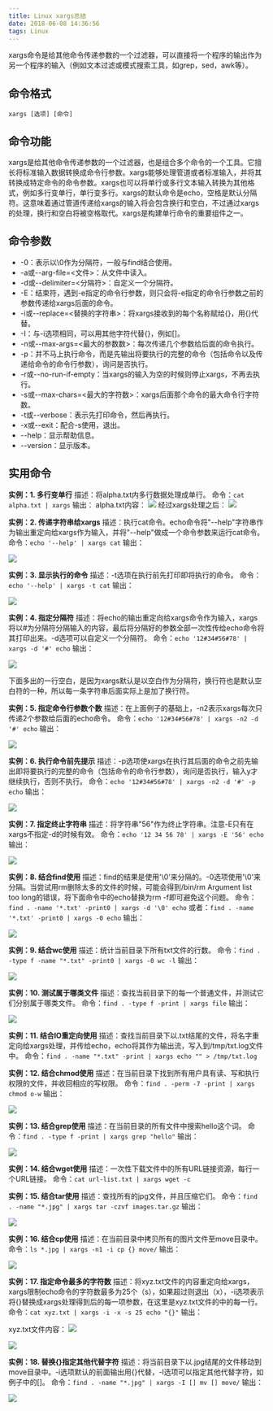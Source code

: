 ```yaml
---
title: Linux xargs总结
date: 2018-06-08 14:36:56
tags: Linux
---
```


xargs命令是给其他命令传递参数的一个过滤器，可以直接将一个程序的输出作为另一个程序的输入（例如文本过滤或模式搜索工具，如grep，sed，awk等）。

<!-- more -->

## 命令格式
`xargs [选项] [命令]`

## 命令功能
xargs是给其他命令传递参数的一个过滤器，也是组合多个命令的一个工具。它擅长将标准输入数据转换成命令行参数。xargs能够处理管道或者标准输入，并将其转换成特定命令的命令参数。xargs也可以将单行或多行文本输入转换为其他格式，例如多行变单行，单行变多行。xargs的默认命令是echo，空格是默认分隔符。这意味着通过管道传递给xargs的输入将会包含换行和空白，不过通过xargs的处理，换行和空白将被空格取代。xargs是构建单行命令的重要组件之一。


## 命令参数


- -0：表示以\0作为分隔符，一般与find结合使用。
- -a或--arg-file=<文件>：从文件中读入。
- -d或--delimiter=<分隔符>：自定义一个分隔符。
- -E：结束符，遇到-e指定的命令行参数，则只会将-e指定的命令行参数之前的参数传递给xargs后面的命令。
- -i或--replace=<替换的字符串>：将xargs接收到的每个名称赋给{}，用{}代替。
- -I：与-i选项相同，可以用其他字符代替{}，例如[]。
- -n或--max-args=<最大的参数数>：每次传递几个参数给后面的命令执行。
- -p：并不马上执行命令，而是先输出将要执行的完整的命令（包括命令以及传递给命令的命令行参数），询问是否执行。
- -r或--no-run-if-empty：当xargs的输入为空的时候则停止xargs，不再去执行。
- -s或--max-chars=<最大的字符数>：xargs后面那个命令的最大命令行字符数。
- -t或--verbose：表示先打印命令，然后再执行。
- -x或--exit：配合-s使用，退出。
- --help：显示帮助信息。
- --version：显示版本。


## 实用命令


**实例：1. 多行变单行**
描述：将alpha.txt内多行数据处理成单行。
命令：`cat alpha.txt | xargs`
输出：
alpha.txt内容：
![](http://pabfn7ecx.bkt.clouddn.com/xargs/xargs-multiple-file.png)
经过xargs处理之后：
![](http://pabfn7ecx.bkt.clouddn.com/xargs/xargs-multiple-to-single.png)

**实例：2. 传递字符串给xargs**
描述：执行cat命令。echo命令将"--help"字符串作为输出重定向给xargs作为输入，并将"--help"做成一个命令参数来运行cat命令。
命令：`echo '--help' | xargs cat`
输出：

![](http://pabfn7ecx.bkt.clouddn.com/xargs/xargs-echo.png)


**实例：3. 显示执行的命令**
描述：-t选项在执行前先打印即将执行的命令。
命令：`echo '--help' | xargs -t cat`
输出：

![](http://pabfn7ecx.bkt.clouddn.com/xargs/xargs-t.png)


**实例：4. 指定分隔符**
描述：将echo的输出重定向给xargs命令作为输入，xargs将以#为分隔符分隔输入的内容，最后将分隔好的参数全部一次性传给echo命令将其打印出来。-d选项可以自定义一个分隔符。
命令：`echo '12#34#56#78' | xargs -d '#' echo`
输出：

![](http://pabfn7ecx.bkt.clouddn.com/xargs/xargs-d.png)

下面多出的一行空白，是因为xargs默认是以空白作为分隔符，换行符也是默认空白符的一种，所以每一条字符串后面实际上是加了换行符。

**实例：5. 指定命令行参数个数**
描述：在上面例子的基础上，-n2表示xargs每次只传递2个参数给后面的echo命令。
命令：`echo '12#34#56#78' | xargs -n2 -d '#' echo`
输出：

![](http://pabfn7ecx.bkt.clouddn.com/xargs/xargs-n.png)

**实例：6. 执行命令前先提示**
描述：-p选项使xargs在执行其后面的命令之前先输出即将要执行的完整的命令（包括命令的命令行参数），询问是否执行，输入y才继续执行，否则不执行。
命令：`echo '12#34#56#78' | xargs -n2 -d '#' -p echo`
输出：

![](http://pabfn7ecx.bkt.clouddn.com/xargs/xargs-p.png)

**实例：7. 指定终止字符串**
描述：将字符串"56"作为终止字符串。注意-E只有在xargs不指定-d的时候有效。
命令：`echo '12 34 56 78' | xargs -E '56' echo`
输出：

![](http://pabfn7ecx.bkt.clouddn.com/xargs/xargs-E.png)

**实例：8. 结合find使用**
描述：find的结果是使用'\0'来分隔的。-0选项使用'\0'来分隔。当尝试用rm删除太多的文件的时候，可能会得到/bin/rm Argument list too long的错误，将下面命令中的echo替换为rm -f即可避免这个问题。
命令：`find . -name '*.txt' -print0 | xargs -d '\0' echo`
或者：`find . -name '*.txt' -print0 | xargs -0 echo`
输出：

![](http://pabfn7ecx.bkt.clouddn.com/xargs/xargs-d-0.png)

**实例：9. 结合wc使用**
描述：统计当前目录下所有txt文件的行数。
命令：`find . -type f -name "*.txt" -print0 | xargs -0 wc -l`
输出：

![](http://pabfn7ecx.bkt.clouddn.com/xargs/xargs-wc.png)


**实例：10. 测试属于哪类文件**
描述：查找当前目录下的每一个普通文件，并测试它们分别属于哪类文件。
命令：`find . -type f -print | xargs file`
输出：

![](http://pabfn7ecx.bkt.clouddn.com/xargs/xargs-file.png)


**实例：11. 结合IO重定向使用**
描述：查找当前目录下以.txt结尾的文件，将名字重定向给xargs处理，并传给echo，echo将其作为输出流，写入到/tmp/txt.log文件中。
命令：`find . -name "*.txt" -print | xargs echo "" > /tmp/txt.log`


**实例：12. 结合chmod使用**
描述：在当前目录下找到所有用户具有读、写和执行权限的文件，并收回相应的写权限。
命令：`find . -perm -7 -print | xargs chmod o-w`
输出：

![](http://pabfn7ecx.bkt.clouddn.com/xargs/xargs-chmod.png)


**实例：13. 结合grep使用**
描述：在当前目录的所有文件中搜索hello这个词。
命令：`find . -type f -print | xargs grep "hello"`
输出：

![](http://pabfn7ecx.bkt.clouddn.com/xargs/xargs-grep.png)

**实例：14. 结合wget使用**
描述：一次性下载文件中的所有URL链接资源，每行一个URL链接。
命令：`cat url-list.txt | xargs wget -c`


**实例：15. 结合tar使用**
描述：查找所有的jpg文件，并且压缩它们。
命令：`find . -name "*.jpg" | xargs tar -czvf images.tar.gz`
输出：

![](http://pabfn7ecx.bkt.clouddn.com/xargs/xargs-tar.png)


**实例：16. 结合cp使用**
描述：在当前目录中拷贝所有的图片文件至move目录中。
命令：`ls *.jpg | xargs -n1 -i cp {} move/`
输出：

![](http://pabfn7ecx.bkt.clouddn.com/xargs/xargs-cp.png)



**实例：17. 指定命令最多的字符数**
描述：将xyz.txt文件的内容重定向给xargs，xargs限制echo命令的字符数最多为25个（s），如果超过则退出（x），-i选项表示将{}替换成xargs处理得到后的每一项参数，在这里是xyz.txt文件的中的每一行。
命令：`cat xyz.txt | xargs -i -x -s 25 echo "{}"`
输出：

xyz.txt文件内容：
![](http://pabfn7ecx.bkt.clouddn.com/xargs/xargs-s-file.png)

![](http://pabfn7ecx.bkt.clouddn.com/xargs/xargs-s.png)


**实例：18. 替换{}指定其他代替字符**
描述：将当前目录下以.jpg结尾的文件移动到move目录中。-i选项默认的前面输出用{}代替，-I选项可以指定其他代替字符，如例子中的[]。
命令：`find . -name "*.jpg" | xargs -I [] mv [] move/`
输出：

![](http://pabfn7ecx.bkt.clouddn.com/xargs/xargs-I.png)





